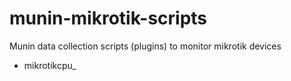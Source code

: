 munin-mikrotik-scripts
======================

Munin data collection scripts (plugins) to monitor mikrotik devices

- mikrotikcpu_
